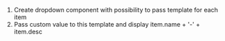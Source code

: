1. Create dropdown component with possibility to pass template for each item
2. Pass custom value to this template and display item.name + '-' + item.desc
